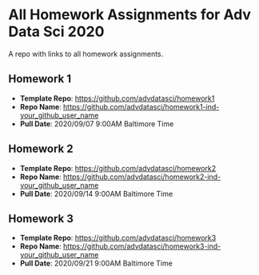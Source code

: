 # All Homework Assignments for Adv Data Sci 2020

A repo with links to all homework assignments.

## Homework 1

* __Template Repo__: https://github.com/advdatasci/homework1 
* __Repo Name__: https://github.com/advdatasci/homework1-ind-your_github_user_name
* __Pull Date__: 2020/09/07 9:00AM Baltimore Time 

## Homework 2

* __Template Repo__: https://github.com/advdatasci/homework2
* __Repo Name__: https://github.com/advdatasci/homework2-ind-your_github_user_name
* __Pull Date__: 2020/09/14 9:00AM Baltimore Time 

## Homework 3

* __Template Repo__: https://github.com/advdatasci/homework3
* __Repo Name__: https://github.com/advdatasci/homework3-ind-your_github_user_name
* __Pull Date__: 2020/09/21 9:00AM Baltimore Time 

